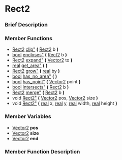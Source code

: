 #  Rect2  
###  Brief Description  

###  Member Functions 
  * [Rect2](class_rect2) [clip"](#clip) **(** [Rect2](class_rect2) b  **)**
  * [bool](class_bool) [encloses"](#encloses) **(** [Rect2](class_rect2) b  **)**
  * [Rect2](class_rect2) [expand"](#expand) **(** [Vector2](class_vector2) to  **)**
  * [real](class_real) [get_area"](#get_area) **(** **)**
  * [Rect2](class_rect2) [grow"](#grow) **(** [real](class_real) by  **)**
  * [bool](class_bool) [has_no_area"](#has_no_area) **(** **)**
  * [bool](class_bool) [has_point"](#has_point) **(** [Vector2](class_vector2) point  **)**
  * [bool](class_bool) [intersects"](#intersects) **(** [Rect2](class_rect2) b  **)**
  * [Rect2](class_rect2) [merge"](#merge) **(** [Rect2](class_rect2) b  **)**
  * void [Rect2"](#Rect2) **(** [Vector2](class_vector2) pos, [Vector2](class_vector2) size  **)**
  * void [Rect2"](#Rect2) **(** [real](class_real) x, [real](class_real) y, [real](class_real) width, [real](class_real) height  **)**
###  Member Variables  
  * [Vector2](class_vector2) **pos**
  * [Vector2](class_vector2) **size**
  * [Vector2](class_vector2) **end**
###  Member Function Description  
